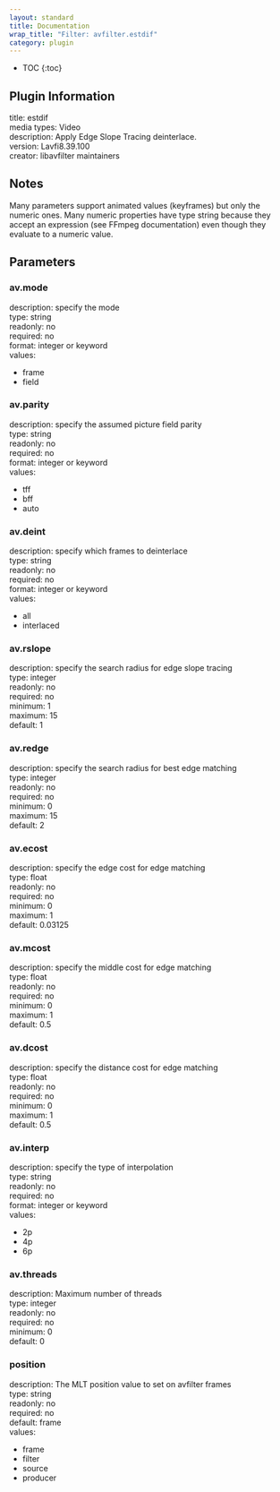 ```yaml
---
layout: standard
title: Documentation
wrap_title: "Filter: avfilter.estdif"
category: plugin
---
```

* TOC
{:toc}

## Plugin Information

title: estdif  
media types:
Video  
description: Apply Edge Slope Tracing deinterlace.  
version: Lavfi8.39.100  
creator: libavfilter maintainers  

## Notes

Many parameters support animated values (keyframes) but only the numeric ones. Many numeric properties have type string because they accept an expression (see FFmpeg documentation) even though they evaluate to a numeric value.

## Parameters

### av.mode

  
description:
specify the mode  
type: string  
readonly: no  
required: no  
format: integer or keyword  
values:  

* frame
* field

### av.parity

  
description:
specify the assumed picture field parity  
type: string  
readonly: no  
required: no  
format: integer or keyword  
values:  

* tff
* bff
* auto

### av.deint

  
description:
specify which frames to deinterlace  
type: string  
readonly: no  
required: no  
format: integer or keyword  
values:  

* all
* interlaced

### av.rslope

  
description:
specify the search radius for edge slope tracing  
type: integer  
readonly: no  
required: no  
minimum: 1  
maximum: 15  
default: 1  

### av.redge

  
description:
specify the search radius for best edge matching  
type: integer  
readonly: no  
required: no  
minimum: 0  
maximum: 15  
default: 2  

### av.ecost

  
description:
specify the edge cost for edge matching  
type: float  
readonly: no  
required: no  
minimum: 0  
maximum: 1  
default: 0.03125  

### av.mcost

  
description:
specify the middle cost for edge matching  
type: float  
readonly: no  
required: no  
minimum: 0  
maximum: 1  
default: 0.5  

### av.dcost

  
description:
specify the distance cost for edge matching  
type: float  
readonly: no  
required: no  
minimum: 0  
maximum: 1  
default: 0.5  

### av.interp

  
description:
specify the type of interpolation  
type: string  
readonly: no  
required: no  
format: integer or keyword  
values:  

* 2p
* 4p
* 6p

### av.threads

  
description:
Maximum number of threads  
type: integer  
readonly: no  
required: no  
minimum: 0  
default: 0  

### position

  
description:
The MLT position value to set on avfilter frames  
type: string  
readonly: no  
required: no  
default: frame  
values:  

* frame
* filter
* source
* producer

